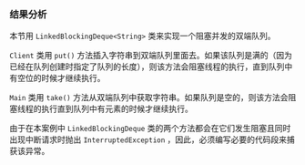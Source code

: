 ### 结果分析

本节用 `LinkedBlockingDeque<String>` 类来实现一个阻塞并发的双端队列。

`Client` 类用 `put()` 方法插入字符串到双端队列里面去。如果该队列是满的（因为已经在队列创建时指定了队列的长度），则该方法会阻塞线程的执行，直到队列中有空位的时候才继续执行。

`Main` 类用 `take()` 方法从双端队列中获取字符串。如果队列是空的，则该方法会阻塞线程的执行直到队列中有元素的时候才继续执行。

由于在本案例中 `LinkedBlockingDeque` 类的两个方法都会在它们发生阻塞且同时出现中断请求时抛出 `InterruptedException` ，因此，必须编写必要的代码段来捕获该异常。

